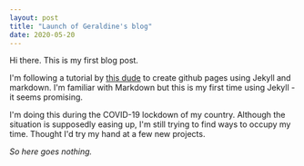 ```yaml
---
layout: post
title: "Launch of Geraldine's blog"
date: 2020-05-20
---
```


Hi there. This is my first blog post. 

I'm following a tutorial by [this dude](http://jmcglone.com/guides/github-pages/) to create github pages using Jekyll and markdown.
I'm familiar with Markdown but this is my first time using Jekyll - it seems promising. 

I'm doing this during the COVID-19 lockdown of my country. 
Although the situation is supposedly easing up, I'm still trying to find ways to occupy my time. 
Thought I'd try my hand at a few new projects.

*So here goes nothing.*
